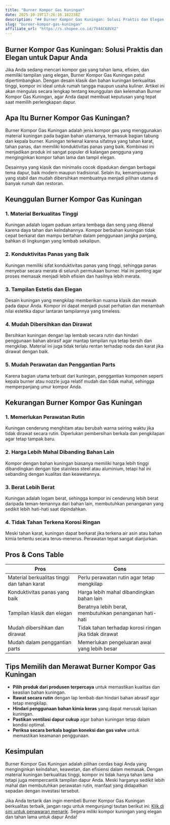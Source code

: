 ```yaml
---
title: "Burner Kompor Gas Kuningan"
date: 2025-10-19T17:26:16.182238Z
description: "## Burner Kompor Gas Kuningan: Solusi Praktis dan Elegan untuk Dapur Anda..."
slug: "burner-kompor-gas-kuningan"
affiliate_url: "https://s.shopee.co.id/7V44C68VX2"
---
```

## Burner Kompor Gas Kuningan: Solusi Praktis dan Elegan untuk Dapur Anda

Jika Anda sedang mencari kompor gas yang tahan lama, efisien, dan memiliki tampilan yang elegan, Burner Kompor Gas Kuningan patut dipertimbangkan. Dengan desain klasik dan bahan kuningan berkualitas tinggi, kompor ini ideal untuk rumah tangga maupun usaha kuliner. Artikel ini akan mengulas secara lengkap tentang keunggulan dan kelemahan Burner Kompor Gas Kuningan, agar Anda dapat membuat keputusan yang tepat saat memilih perlengkapan dapur.

## Apa Itu Burner Kompor Gas Kuningan?

Burner Kompor Gas Kuningan adalah jenis kompor gas yang menggunakan material kuningan pada bagian bahan utamanya, termasuk bagian tabung dan kepala burner. Kuningan terkenal karena sifatnya yang tahan karat, tahan panas, dan memiliki konduktivitas panas yang baik. Kombinasi ini menjadikan produk ini sangat populer di kalangan pengguna yang menginginkan kompor tahan lama dan tampil elegan.

Desainnya yang klasik dan minimalis cocok dipadukan dengan berbagai tema dapur, baik modern maupun tradisional. Selain itu, kemampuannya yang stabil dan mudah dibersihkan membuatnya menjadi pilihan utama di banyak rumah dan restoran.

## Keunggulan Burner Kompor Gas Kuningan

### 1. Material Berkualitas Tinggi

Kuningan adalah logam paduan antara tembaga dan seng yang dikenal karena daya tahan dan keindahannya. Kompor berbahan kuningan tidak cepat berkarat dan mampu bertahan dalam penggunaan jangka panjang, bahkan di lingkungan yang lembab sekalipun.

### 2. Konduktivitas Panas yang Baik

Kuningan memiliki sifat konduktivitas panas yang tinggi, sehingga panas menyebar secara merata di seluruh permukaan burner. Hal ini penting agar proses memasak menjadi lebih efisien dan hasilnya lebih merata.

### 3. Tampilan Estetis dan Elegan

Desain kuningan yang mengkilap memberikan nuansa klasik dan mewah pada dapur Anda. Kompor ini dapat menjadi pusat perhatian dan menambah nilai estetika dapur lantaran tampilannya yang timeless.

### 4. Mudah Dibersihkan dan Dirawat

Bersihkan kuningan dengan lap lembab secara rutin dan hindari penggunaan bahan abrasif agar mantap tampilan nya tetap bersih dan mengkilap. Material ini juga tidak terlalu rentan terhadap noda dan karat jika dirawat dengan baik.

### 5. Mudah Perawatan dan Penggantian Parts

Karena bagian utama terbuat dari kuningan, penggantian komponen seperti kepala burner atau nozzle juga relatif mudah dan tidak mahal, sehingga memperpanjang umur kompor Anda.

## Kekurangan Burner Kompor Gas Kuningan

### 1. Memerlukan Perawatan Rutin

Kuningan cenderung menghitam atau berubah warna seiring waktu jika tidak dirawat secara rutin. Diperlukan pembersihan berkala dan pengkilapan agar tetap tampak baru.

### 2. Harga Lebih Mahal Dibanding Bahan Lain

Kompor dengan bahan kuningan biasanya memiliki harga lebih tinggi dibandingkan dengan tipe stainless steel atau aluminium, tetapi hal ini sebanding dengan kualitas dan keawetannya.

### 3. Berat Lebih Berat

Kuningan adalah logam berat, sehingga kompor ini cenderung lebih berat daripada teman-temannya dari bahan lain, membutuhkan penanganan yang sedikit lebih hati-hati saat dipindahkan.

### 4. Tidak Tahan Terkena Korosi Ringan

Meski tahan karat, kuningan dapat berkarat jika terkena air asin atau bahan kimia tertentu secara terus-menerus. Perawatan tepat sangat dianjurkan.

## Pros & Cons Table

| Pros                                              | Cons                                                      |
|---------------------------------------------------|-----------------------------------------------------------|
| Material berkualitas tinggi dan tahan karat     | Perlu perawatan rutin agar tetap mengkilap              |
| Konduktivitas panas yang baik                    | Harga lebih mahal dibandingkan bahan lain               |
| Tampilan klasik dan elegan                        | Beratnya lebih berat, membutuhkan penanganan hati-hati   |
| Mudah dibersihkan dan dirawat                    | Tidak tahan terhadap korosi ringan jika tidak dirawat  |
| Mudah dalam penggantian parts                     | Memerlukan pengeluaran awal yang lebih besar            |

## Tips Memilih dan Merawat Burner Kompor Gas Kuningan

- **Pilih produk dari produsen terpercaya** untuk memastikan kualitas dan keaslian bahan kuningan.
- **Rawat secara rutin** dengan lap lembab dan hindari bahan abrasif agar tetap mengkilap.
- **Hindari penggunaan bahan kimia keras** yang dapat merusak lapisan kuningan.
- **Pastikan ventilasi dapur cukup** agar bahan kuningan tetap dalam kondisi optimal.
- **Periksa secara berkala bagian koneksi dan gas valve** untuk memastikan keamanan penggunaan.

## Kesimpulan

Burner Kompor Gas Kuningan adalah pilihan cerdas bagi Anda yang menginginkan keindahan, keawetan, dan efisiensi dalam memasak. Dengan material kuningan berkualitas tinggi, kompor ini tidak hanya tahan lama tetapi juga mempercantik tampilan dapur Anda. Meski harganya sedikit lebih mahal dan membutuhkan perawatan rutin, manfaat yang didapatkan sepadan dengan investasi tersebut.

Jika Anda tertarik dan ingin membeli Burner Kompor Gas Kuningan berkualitas terbaik, jangan ragu untuk mengunjungi tautan berikut ini: [Klik di sini untuk penawaran menarik](https://s.shopee.co.id/7V44C68VX2). Segera miliki kompor kuningan yang elegan dan tahan lama untuk dapur Anda!